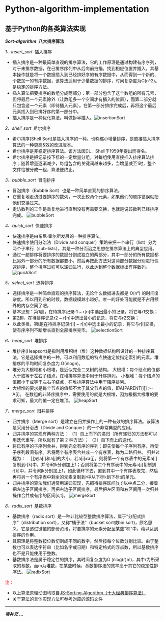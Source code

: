 # Python-algorithm-implementation

## 基于Python的各类算法实现

***Sort-algorithm*&ensp;八大排序算法**

*1、insert_sort*&ensp;插入排序

* 插入排序是一种最简单直观的排序算法，它的工作原理是通过构建有序序列，对于未排序数据，在已排序序列中从后向前扫描，找到相应位置并插入。其基本操作就是将一个数据插入到已经排好序的有序数据中，从而得到一个新的、个数加一的有序数据，该算法适用于少量数据的排序，时间复杂度为O(n^2)。是稳定的排序方法。
* 插入算法把要排序的数组分成两部分：第一部分包含了这个数组的所有元素，但将最后一个元素除外（让数组多一个空间才有插入的位置），而第二部分就只包含这一个元素（即待插入元素）。在第一部分排序完成后，再将这个最后元素插入到已排好序的第一部分中。
* 插入排序是一种优化算法，叫做拆半插入。![insertionSort](img/insertionSort.gif)

*2、shell_sort*&ensp;希尔排序

* 希尔排序(Shell Sort)是插入排序的一种。也称缩小增量排序，是直接插入排序算法的一种更高&效的改进版本。
* 希尔排序是非稳定排序算法。该方法因DL．Shell于1959年提出而得名。
* 希尔排序是把记录按下标的一定增量分组，对每组使用直接插入排序算法排序；随着增量逐渐减少，每组包含的关键词越来越多，当增量减至1时，整个文件恰被分成一组，算法便终止。

*3、bubble_sort*&ensp;冒泡排序

* 冒泡排序（Bubble Sort）也是一种简单直观的排序算法。
* 它重复地走访过要排序的数列，一次比较两个元素，如果他们的顺序错误就把他们交换过来。
* 走访数列的工作是重复地进行直到没有再需要交换，也就是说该数列已经排序完成。
![bubbleSort](img/bubbleSort.gif)

*4、quick_sort*&ensp;快速排序

* 快速排序是由东尼·霍尔所发展的一种排序算法。
* 快速排序使用分治法（Divide and conquer）策略来把一个串行（list）分为两个子串行（sub-lists），其是一种分而治之思想在排序算法上的典型应用。
* 通过一趟排序将要排序的数据分割成独立的两部分，其中一部分的所有数据都比另外一部分的所有数据都要小，然后再按此方法对这两部分数据分别进行快速排序，整个排序过程可以递归进行，以此达到整个数据标出有序数列。
![quickSort](img/quickSort.gif)

*5、select_sort*&ensp;选择排序

* 选择排序是一种简单直观的排序算法，无论什么数据进去都是 O(n²) 的时间复杂度。所以用到它的时候，数据规模越小越好。唯一的好处可能就是不占用额外的内存空间了吧。
* 基本思想：第1趟，在待排序记录r1 ~ r[n]中选出最小的记录，将它与r1交换；
* 第2趟，在待排序记录r2 ~ r[n]中选出最小的记录，将它与r2交换；
* 以此类推，第i趟在待排序记录r[i] ~ r[n]中选出最小的记录，将它与r[i]交换，使有序序列不断增长直到全部排序完毕。
![selectionSort](img/selectionSort.gif)

*6、heap_sort*&ensp;堆排序

* 堆排序(Heapsort)是指利用堆积树（堆）这种数据结构所设计的一种排序算法，它是选择排序的一种。可以利用数组的特点快速定位指定索引的元素。堆排序的平均时间复杂度为 Ο(nlogn)。
* 堆分为大根堆和小根堆，是近似完全二叉树的结构。
  大根堆：每个结点的值都大于或等于左右子结点，在堆排序算法中用于升序排列。
  小根堆：每个结点的值都小于或等于左右子结点，在堆排序算法中用于降序排列。
* 大根堆的要求是每个节点的值都不大于其父节点的值，即A[PARENT[i]] >= A[i]。
  在数组的非降序排序中，需要使用的就是大根堆，因为根据大根堆的要求可知，最大的值一定在堆顶。
![heapSort](img/heapSort.gif)

*7、merge_sort*&ensp;归并排序

* 归并排序（Merge sort）是建立在归并操作上的一种有效的排序算法。该算法是采用分治法（Divide and Conquer）的一个非常典型的应用。
* 归并排序的实现有两种方法：
  （1）自上而下的递归（所有递归的方法都可以用迭代重写，所以就有了第 2 种方法）；
  （2）自下而上的迭代。
* 将已有序的子序列合并，得到完全有序的序列；即先使每个子序列有序，再使子序列段间有序。若将两个有序表合并成一个有序表，称为二路归并。
  归并过程为：
  &ensp;&ensp;比较a[i]和a[j]的大小，若a[i]≤a[j]，则将第一个有序表中的元素a[i]复制到r[k]中，并令i和k分别加上1；否则将第二个有序表中的元素a[j]复制到r[k]中，并令j和k分别加上1，如此循环下去，直到其中一个有序表取完，然后再将另一个有序表中剩余的元素复制到r中从下标k到下标t的单元。
* 归并排序的算法我们通常用递归实现，先把待排序区间[s,t]以中点二分，接着把左边子区间排序，再把右边子区间排序，最后把左区间和右区间用一次归并操作合并成有序的区间[s,t]。
![mergeSort](img/mergeSort.gif)

*8、radix_sort*&ensp;基数排序

* 基数排序（radix sort）是一种非比较型整数排序算法，属于“分配式排序”（distribution sort），又称“桶子法”（bucket sort或bin sort)，顾名思义，它是透过键值的部份资讯，将要排序的元素分配至某些“桶”中，藉以达到排序的作用。
* 其原理是将整数按位数切割成不同的数字，然后按每个位数分别比较。由于整数也可以表达字符串（比如名字或日期）和特定格式的浮点数，所以基数排序也不是只能使用于整数。
* 基数排序法是属于稳定性的排序，其时间复杂度为O (nlog(r)m)，其中r为所采取的基数，而m为堆数，在某些时候，基数排序法的效率高于其它的稳定性排序法。
![radixSort](img/radixSort.gif)

<font color=#FF0000>注：</font>
* 以上算法原理动图均取自[JS-Sorting-Algorithm（十大经典排序算法）](https://github.com/hustcc/JS-Sorting-Algorithm.git)
* 关于算法的具体实现方法可参考对应的源码文件
- - -
***待补充 ...***

